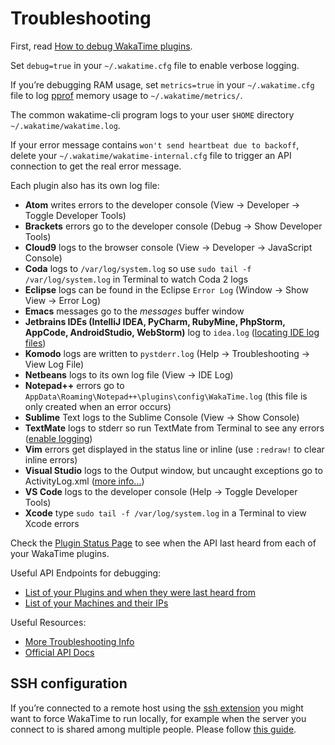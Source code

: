 # Troubleshooting

First, read [How to debug WakaTime plugins][faq debug plugins].

Set `debug=true` in your `~/.wakatime.cfg` file to enable verbose logging.

If you’re debugging RAM usage, set `metrics=true` in your `~/.wakatime.cfg` file to log [pprof][pprof] memory usage to `~/.wakatime/metrics/`.

The common wakatime-cli program logs to your user `$HOME` directory `~/.wakatime/wakatime.log`.

If your error message contains `won't send heartbeat due to backoff`, delete your `~/.wakatime/wakatime-internal.cfg` file to trigger an API connection to get the real error message.

Each plugin also has its own log file:

* **Atom** writes errors to the developer console (View -> Developer -> Toggle Developer Tools)
* **Brackets** errors go to the developer console (Debug -> Show Developer Tools)
* **Cloud9** logs to the browser console (View -> Developer -> JavaScript Console)
* **Coda** logs to `/var/log/system.log` so use `sudo tail -f /var/log/system.log` in Terminal to watch Coda 2 logs
* **Eclipse** logs can be found in the Eclipse `Error Log` (Window -> Show View -> Error Log)
* **Emacs** messages go to the *messages* buffer window
* **Jetbrains IDEs (IntelliJ IDEA, PyCharm, RubyMine, PhpStorm, AppCode, AndroidStudio, WebStorm)** log to `idea.log` ([locating IDE log files][locating IDE log files])
* **Komodo** logs are written to `pystderr.log` (Help -> Troubleshooting -> View Log File)
* **Netbeans** logs to its own log file (View -> IDE Log)
* **Notepad++** errors go to `AppData\Roaming\Notepad++\plugins\config\WakaTime.log` (this file is only created when an error occurs)
* **Sublime** Text logs to the Sublime Console (View -> Show Console)
* **TextMate** logs to stderr so run TextMate from Terminal to see any errors ([enable logging][textmate logging])
* **Vim** errors get displayed in the status line or inline (use `:redraw!` to clear inline errors)
* **Visual Studio** logs to the Output window, but uncaught exceptions go to ActivityLog.xml ([more info...][visual studio activitylog])
* **VS Code** logs to the developer console (Help -> Toggle Developer Tools)
* **Xcode** type `sudo tail -f /var/log/system.log` in a Terminal to view Xcode errors

Check the [Plugin Status Page][plugins status] to see when the API last heard from each of your WakaTime plugins.

Useful API Endpoints for debugging:

* [List of your Plugins and when they were last heard from][user agents api]
* [List of your Machines and their IPs][machines api]

Useful Resources:

* [More Troubleshooting Info][faq debug plugins]
* [Official API Docs][api docs]

## SSH configuration

If you’re connected to a remote host using the [ssh extension][ssh extension] you might want to force WakaTime to run locally, for example when the server you connect to is shared among multiple people. Please follow [this guide][run locally].


[faq debug plugins]: https://wakatime.com/faq#debug-plugins
[pprof]: https://go.dev/blog/pprof
[api docs]: https://wakatime.com/developers/
[locating IDE log files]: https://intellij-support.jetbrains.com/hc/en-us/articles/207241085-Locating-IDE-log-files
[ssh extension]: https://code.visualstudio.com/docs/remote/ssh
[run locally]: https://code.visualstudio.com/docs/remote/ssh#_advanced-forcing-an-extension-to-run-locally-remotely
[textmate logging]: https://github.com/textmate/textmate/wiki/Enable-Logging
[visual studio activitylog]: http://blogs.msdn.com/b/visualstudio/archive/2010/02/24/troubleshooting-with-the-activity-log.aspx
[plugins status]: https://wakatime.com/plugins/status
[user agents api]: https://wakatime.com/api/v1/users/current/user_agents
[machines api]: https://wakatime.com/api/v1/users/current/machine_names
